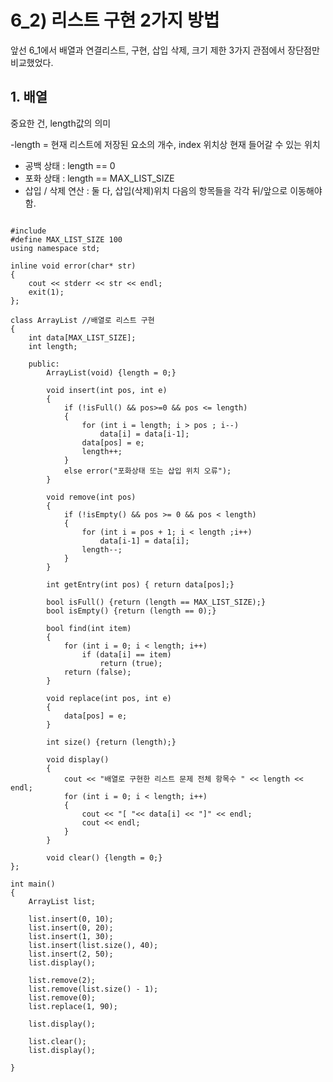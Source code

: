 6_2) 리스트 구현 2가지 방법
======================
앞선 6_1에서 배열과 연결리스트, 구현, 삽입 삭제, 크기 제한 3가지 관점에서 장단점만 비교했었다.

## 1. 배열
중요한 건, length값의 의미

-length = 현재 리스트에 저장된 요소의 개수, index 위치상 현재 들어갈 수 있는 위치
  - 공백 상태 : length == 0
  - 포화 상태 : length == MAX_LIST_SIZE
  - 삽입 / 삭제 연산 : 둘 다, 삽입(삭제)위치 다음의 항목들을 각각 뒤/앞으로 이동해야 함.
  
<pre>
<code>
#include <iostream>
#define MAX_LIST_SIZE 100
using namespace std;

inline void error(char* str)
{
    cout << stderr << str << endl;
    exit(1);
};

class ArrayList //배열로 리스트 구현
{
    int data[MAX_LIST_SIZE];
    int length;

    public:
        ArrayList(void) {length = 0;}

        void insert(int pos, int e)
        {
            if (!isFull() && pos>=0 && pos <= length)
            {
                for (int i = length; i > pos ; i--)
                    data[i] = data[i-1]; 
                data[pos] = e;
                length++;
            }
            else error("포화상태 또는 삽입 위치 오류");
        }

        void remove(int pos)
        {
            if (!isEmpty() && pos >= 0 && pos < length)
            {
                for (int i = pos + 1; i < length ;i++)
                    data[i-1] = data[i];
                length--;
            }
        }

        int getEntry(int pos) { return data[pos];}

        bool isFull() {return (length == MAX_LIST_SIZE);}
        bool isEmpty() {return (length == 0);}

        bool find(int item)
        {
            for (int i = 0; i < length; i++)
                if (data[i] == item)
                    return (true);
            return (false);
        }

        void replace(int pos, int e)
        {
            data[pos] = e;
        }

        int size() {return (length);}

        void display()
        {
            cout << "배열로 구현한 리스트 문제 전체 항목수 " << length << endl;
            for (int i = 0; i < length; i++)
            {
                cout << "[ "<< data[i] << "]" << endl;
                cout << endl;
            }
        }

        void clear() {length = 0;}
};

int main()
{
    ArrayList list;

    list.insert(0, 10);
    list.insert(0, 20);
    list.insert(1, 30);
    list.insert(list.size(), 40);
    list.insert(2, 50);
    list.display();

    list.remove(2);
    list.remove(list.size() - 1);
    list.remove(0);
    list.replace(1, 90);

    list.display();
    
    list.clear();
    list.display();
                                           
}
</pre>
</code>

  
